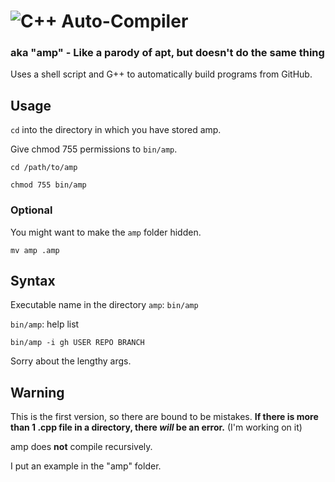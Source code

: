 # ![C++ Auto-Compiler](https://img.shields.io/badge/%20-Auto%20Compiler-grey?logo=c%2B%2B&style=for-the-badge)
### aka "amp" - Like a parody of apt, but doesn't do the same thing
Uses a shell script and G++ to automatically build programs from GitHub.

## Usage
`cd` into the directory in which you have stored amp.

Give chmod 755 permissions to `bin/amp`.

```console
cd /path/to/amp
```
```console
chmod 755 bin/amp
```
### Optional
You might want to make the `amp` folder hidden.
```console
mv amp .amp
```
## Syntax
Executable name in the directory `amp`: `bin/amp`

`bin/amp`: help list

`bin/amp -i gh USER REPO BRANCH`

Sorry about the lengthy args.
## Warning
This is the first version, so there are bound to be mistakes. **If there is more than 1 .cpp file in a directory, there *will* be an error.** (I'm working on it)

amp does **not** compile recursively.

I put an example in the "amp" folder.
